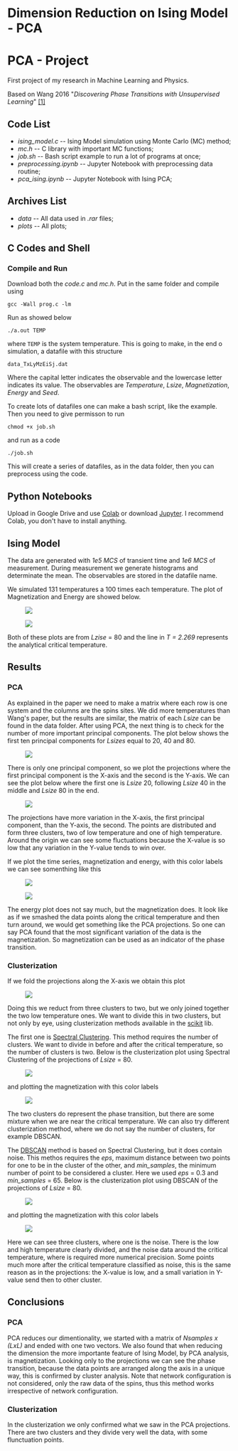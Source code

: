 # Dimension Reduction on Ising Model - PCA

# PCA - Project
First project of my research in Machine Learning and Physics. 

Based on Wang 2016 "*Discovering Phase Transitions with Unsupervised Learning*" [[1]](https://journals.aps.org/prb/abstract/10.1103/PhysRevB.94.195105)

## Code List
- *ising_model.c*           -- Ising Model simulation using Monte Carlo (MC) method;
- *mc.h*                    -- C library with important MC functions;
- *job.sh*                  -- Bash script example to run a lot of programs at once;          
- *preprocessing.ipynb*     -- Jupyter Notebook with preprocessing data routine;
- *pca_ising.ipynb*         -- Jupyter Notebook with Ising PCA;

## Archives List
- *data*                    -- All data used in *.rar* files;
- *plots*                   -- All plots;

## C Codes and Shell
### Compile and Run

Download both the *code.c* and *mc.h*.
Put in the same folder and compile using

  <code>gcc -Wall prog.c -lm</code>

Run as showed below

  <code>./a.out TEMP</code>

where ```TEMP``` is the system temperature.
This is going to make, in the end o simulation, a datafile with this structure

  <code>data_TxLyMzEiSj.dat</code>

Where the capital letter indicates the observable and the lowercase letter indicates its value.
The observables are *Temperature*, *Lsize*, *Magnetization*, *Energy* and *Seed*.


To create lots of datafiles one can make a bash script, like the example.
Then you need to give permisson to run

  <code>chmod +x job.sh</code>

and run as a code

  <code>./job.sh</code>

This will create a series of datafiles, as in the data folder, then you can preprocess using the code.

## Python Notebooks
Upload in Google Drive and use [Colab](https://colab.research.google.com/) or download [Jupyter](https://jupyter.org/).
I recommend Colab, you don't have to install anything.

## Ising Model
The data are generated with *1e5 MCS* of transient time and *1e6 MCS* of measurement.
During measurement we generate histograms and determinate the mean.
The observables are stored in the datafile name.

We simulated 131 temperatures a 100 times each temperature.
The plot of Magnetization and Energy are showed below.

<figure>
  <img src=https://github.com/pedhmendes/ising-dimension-reduction/blob/main/plots/ising_mag_L80.png>
</figure>
<figure>
  <img src=https://github.com/pedhmendes/ising-dimension-reduction/blob/main/plots/ising_ene_L80.png>
</figure>

Both of these plots are from *Lzise* = 80 and the line in *T = 2.269* represents the analytical critical temperature.


## Results
### PCA 
As explained in the paper we need to make a matrix where each row is one system and the columns are the spins sites.
We did more temperatures than Wang's paper, but the results are similar, the matrix of each *Lsize* can be found in the data folder.
After using PCA, the next thing is to check for the number of more important principal components.
The plot below shows the first ten principal components for *Lsizes* equal to 20, 40 and 80.

<figure>
  <img src=https://github.com/pedhmendes/ising-dimension-reduction/blob/main/plots/ising_pca_multi_evals.png>
</figure>

There is only one principal component, so we plot the projections where the first principal component is the X-axis and the second is the Y-axis.
We can see the plot below where the first one is *Lsize* 20, following *Lsize* 40 in the middle and *Lsize* 80 in the end.

<figure>
  <img src=https://github.com/pedhmendes/ising-dimension-reduction/blob/main/plots/ising_pca_components.png>
</figure>

The projections have more variation in the X-axis, the first principal component, than the Y-axis, the second.
The points are distributed and form three clusters, two of low temperature and one of high temperature.
Around the origin we can see some fluctuations because the X-value is so low that any variation in the Y-value tends to win over.

If we plot the time series, magnetization and energy, with this color labels we can see somenthing like this

<figure>
  <img src=https://github.com/pedhmendes/ising-dimension-reduction/blob/main/plots/ising80_mag_pca_colors_L80.png>
</figure>
<figure>
  <img src=https://github.com/pedhmendes/ising-dimension-reduction/blob/main/plots/ising80_ene_pca_colors_L80.png>
</figure>


The energy plot does not say much, but the magnetization does.
It look like as if we smashed the data points along the critical temperature and then turn around, we would get something like the PCA projections.
So one can say PCA found that the most significant variation of the data is the magnetization. 
So magnetization can be used as an indicator of the phase transition.

### Clusterization
If we fold the projections along the X-axis we obtain this plot

<figure>
  <img src=https://github.com/pedhmendes/ising-dimension-reduction/blob/main/plots/ising_pca_m_components.png>
</figure>

Doing this we reduct from three clusters to two, but we only joined together the two low temperature ones.
We want to divide this in two clusters, but not only by eye, using clusterization methods available in the [scikit](https://scikit-learn.org/stable/modules/clustering.html) lib.

The first one is [Spectral Clustering](https://scikit-learn.org/stable/modules/clustering.html#spectral-clustering).
This method requires the number of clusters.
We want to divide in before and after the critical temperature, so the number of clusters is two.
Below is the clusterization plot using Spectral Clustering of the projections of *Lsize* = 80.

<figure>
  <img src=https://github.com/pedhmendes/ising-dimension-reduction/blob/main/plots/ising_clusters_sp_L80.png>
</figure>

and plotting the magnetization with this color labels

<figure>
  <img src=https://github.com/pedhmendes/ising-dimension-reduction/blob/main/plots/ising80_mag_sp_cluster_L80.png>
</figure>

The two clusters do represent the phase transition, but there are some mixture when we are near the critical temperature.
We can also try different clusterization method, where we do not say the number of clusters, for example DBSCAN.

The [DBSCAN](https://scikit-learn.org/stable/modules/clustering.html#dbscan) method is based on Spectral Clustering, but it does contain noise.
This methos requires the *eps*, maximum distance between two points for one to be in the cluster of the other, and *min_samples*, the minimum number of point to be considered a cluster.
Here we used *eps* = 0.3 and *min_samples* = 65.
Below is the clusterization plot using DBSCAN of the projections of *Lsize* = 80.

<figure>
  <img src=https://github.com/pedhmendes/ising-dimension-reduction/blob/main/plots/ising_clusters_db_L80.png>
</figure

and plotting the magnetization with this color labels

<figure>
  <img src=https://github.com/pedhmendes/ising-dimension-reduction/blob/main/plots/ising80_mag_db_cluster.png>
</figure>

Here we can see three clusters, where one is the noise.
There is the low and high temperature clearly divided, and the noise data around the critical temperature, where is required more numerical precision.
Some points much more after the critical temperature classified as noise, this is the same reason as in the projections: the X-value is low, and a small variation in Y-value send then to other cluster.

## Conclusions
### PCA
PCA reduces our dimentionality, we started with a matrix of *Nsamples x (LxL)* and ended with one two vectors.
We also found that when reducing the dimension the more importante feature of Ising Model, by PCA analysis, is magnetization.
Looking only to the projections we can see the phase transition, because the data points are arranged along the axis in a unique way, this is confirmed by cluster analysis.
Note that network configuration is not considered, only the raw data of the spins, thus this method works irrespective of network configuration.

### Clusterization
In the clusterization we only confirmed what we saw in the PCA projections.
There are two clusters and they divide very well the data, with some flunctuation points.

